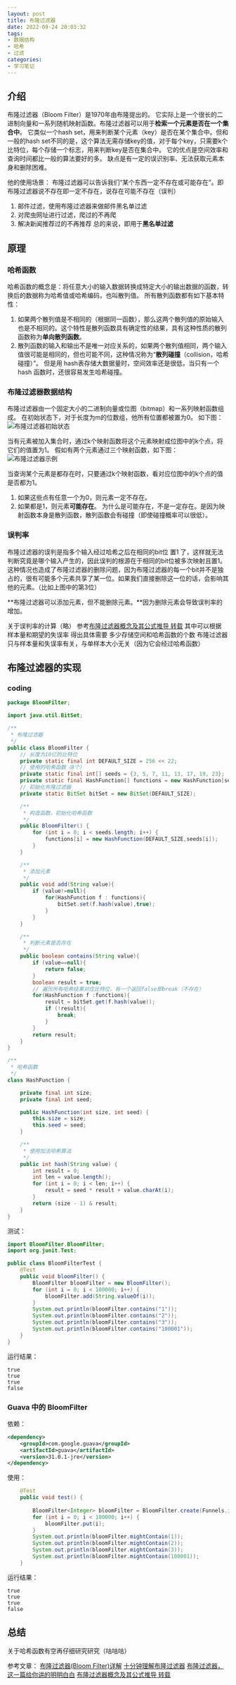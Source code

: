 ```yaml
---
layout: post
title: 布隆过滤器
date: 2022-09-24 20:03:32
tags:
- 数据结构
- 哈希
- 过滤 
categories:
- 学习笔记
---
```


## 介绍

布隆过滤器（Bloom Filter）是1970年由布隆提出的。
它实际上是一个很长的二进制向量和一系列随机映射函数。布隆过滤器可以用于**检索一个元素是否在一个集合中**。
它类似一个hash set，用来判断某个元素（key）是否在某个集合中。但和一般的hash set不同的是，这个算法无需存储key的值，对于每个key，只需要k个比特位，每个存储一个标志，用来判断key是否在集合中。
它的优点是空间效率和查询时间都比一般的算法要好的多。
缺点是有一定的误识别率、无法获取元素本身和删除困难。

他的使用场景：
布隆过滤器可以告诉我们“某个东西一定不存在或可能存在”。即布隆过滤器说不存在即一定不存在，说存在可能不存在（误判）
1. 邮件过滤，使用布隆过滤器来做邮件黑名单过滤
2. 对爬虫网址进行过滤，爬过的不再爬
3. 解决新闻推荐过的不再推荐
总的来说，即用于**黑名单过滤**

## 原理

### 哈希函数

哈希函数的概念是：将任意大小的输入数据转换成特定大小的输出数据的函数，转换后的数据称为哈希值或哈希编码，也叫散列值。
所有散列函数都有如下基本特性：
1. 如果两个散列值是不相同的（根据同一函数），那么这两个散列值的原始输入也是不相同的。这个特性是散列函数具有确定性的结果，具有这种性质的散列函数称为**单向散列函数**。
2. 散列函数的输入和输出不是唯一对应关系的，如果两个散列值相同，两个输入值很可能是相同的，但也可能不同，这种情况称为“**散列碰撞**（collision，哈希碰撞）”。
但是用 hash表存储大数据量时，空间效率还是很低，当只有一个 hash 函数时，还很容易发生哈希碰撞。

### 布隆过滤器数据结构

布隆过滤器由一个固定大小的二进制向量或位图（bitmap）和一系列映射函数组成。
在初始状态下，对于长度为m的位数组，他所有位置都被置为0。
如下图：
![布隆过滤器初始状态](https://cooooing.github.io/images/布隆过滤器/布隆过滤器初始状态.png)

当有元素被加入集合时，通过k个映射函数将这个元素映射成位图中的k个点，将它们的值置为1。
假如有两个元素通过三个映射函数，如下图：
![布隆过滤器示例](https://cooooing.github.io/images/布隆过滤器/布隆过滤器示例.png)

当查询某个元素是都存在时，只要通过k个映射函数，看对应位图中的k个点的值是否都为1。
1. 如果这些点有任意一个为0，则元素一定不存在。
2. 如果都是1，则元素**可能存在**。
为什么是可能存在，不是一定存在。是因为映射函数本身是散列函数，散列函数会有碰撞（即使碰撞概率可以很低）。

### 误判率

布隆过滤器的误判是指多个输入经过哈希之后在相同的bit位 置1 了，这样就无法判断究竟是哪个输入产生的，因此误判的根源在于相同的bit位被多次映射且置1。
这种情况也造成了布隆过滤器的删除问题，因为布隆过滤器的每一个bit并不是独占的，很有可能多个元素共享了某一位。如果我们直接删除这一位的话，会影响其他的元素。（比如上图中的第3位）

**布隆过滤器可以添加元素，但不能删除元素。**因为删除元素会导致误判率的增加。

关于误判率的计算（略）
参考[布隆过滤器概念及其公式推导 转载](https://www.cnblogs.com/D-Rui/articles/12848869.html#:~:text=%E5%B8%83%E9%9A%86%E8%BF%87%E6%BB%A4%E5%99%A8%E8%BF%98%E6%8B%A5%E6%9C%89k%E4%B8%AA%E5%93%88%E5%B8%8C%E5%87%BD%E6%95%B0,%EF%BC%8C%E5%BD%93%E4%B8%80%E4%B8%AA%E5%85%83%E7%B4%A0%E5%8A%A0%E5%85%A5%E5%B8%83%E9%9A%86%E8%BF%87%E6%BB%A4%E5%99%A8%E4%B8%AD%E7%9A%84%E6%97%B6%E5%80%99%EF%BC%8C%E4%BC%9A%E4%BD%BF%E7%94%A8k%E4%B8%AA%E5%93%88%E5%B8%8C%E5%87%BD%E6%95%B0%E5%AF%B9%E5%85%B6%E8%BF%9B%E8%A1%8Ck%E6%AC%A1%E8%AE%A1%E7%AE%97%EF%BC%8C%E5%BE%97%E5%88%B0k%E4%B8%AA%E5%93%88%E5%B8%8C%E5%80%BC%EF%BC%8C%E5%B9%B6%E4%B8%94%E6%A0%B9%E6%8D%AE%E5%BE%97%E5%88%B0%E7%9A%84%E5%93%88%E5%B8%8C%E5%80%BC%EF%BC%8C%E5%9C%A8%E7%BB%B4%E6%95%B0%E7%BB%84%E4%B8%AD%E6%8A%8A%E5%AF%B9%E5%BA%94%E4%B8%8B%E6%A0%87%E7%9A%84%E5%80%BC%E7%BD%AE%E4%BD%8D1%E3%80%82)
其中可以根据 样本量和期望的失误率 得出具体需要 多少存储空间和哈希函数的个数
布隆过滤器只与样本量和失误率有关，与单样本大小无关（因为它会经过哈希函数）

## 布隆过滤器的实现

### coding

~~~java
package BloomFilter;

import java.util.BitSet;

/**
 * 布隆过滤器
 */
public class BloomFilter {
    // 长度为10亿的比特位
    private static final int DEFAULT_SIZE = 256 << 22;
    // 使用的哈希函数（8个）
    private static final int[] seeds = {3, 5, 7, 11, 13, 17, 19, 23};
    private static final HashFunction[] functions = new HashFunction[seeds.length];
    // 初始化布隆过滤器
    private static BitSet bitSet = new BitSet(DEFAULT_SIZE);

    /**
     * 构造函数，初始化哈希函数
     */
    public BloomFilter() {
        for (int i = 0; i < seeds.length; i++) {
            functions[i] = new HashFunction(DEFAULT_SIZE,seeds[i]);
        }
    }

    /**
     * 添加元素
     */
    public void add(String value){
        if (value!=null){
            for(HashFunction f : functions){
                bitSet.set(f.hash(value),true);
            }
        }
    }

    /**
     * 判断元素是否存在
     */
    public boolean contains(String value){
        if (value==null){
            return false;
        }
        boolean result = true;
        // 遍历所有哈希结果对应比特位，有一个返回false即break（不存在）
        for(HashFunction f :functions){
            result = bitSet.get(f.hash(value));
            if (!result){
                break;
            }
        }
        return result;
    }
}

/**
 * 哈希函数
 */
class HashFunction {

    private final int size;
    private final int seed;

    public HashFunction(int size, int seed) {
        this.size = size;
        this.seed = seed;
    }

    /**
     * 使用加法哈希算法
     */
    public int hash(String value) {
        int result = 0;
        int len = value.length();
        for (int i = 0; i < len; i++) {
            result = seed * result + value.charAt(i);
        }
        return (size - 1) & result;
    }
}
~~~

测试：
~~~java
import BloomFilter.BloomFilter;
import org.junit.Test;

public class BloomFilterTest {
    @Test
    public void bloomFilter() {
        BloomFilter bloomFilter = new BloomFilter();
        for (int i = 0; i < 100000; i++) {
            bloomFilter.add(String.valueOf(i));
        }
        System.out.println(bloomFilter.contains("1"));
        System.out.println(bloomFilter.contains("2"));
        System.out.println(bloomFilter.contains("3"));
        System.out.println(bloomFilter.contains("100001"));
    }
}
~~~

运行结果：
~~~text
true
true
true
false

~~~

### Guava 中的 BloomFilter

依赖：
~~~xml
<dependency>
    <groupId>com.google.guava</groupId>
    <artifactId>guava</artifactId>
    <version>31.0.1-jre</version>
</dependency>
~~~

使用：
~~~java
    @Test
    public void test() {
    
        BloomFilter<Integer> bloomFilter = BloomFilter.create(Funnels.integerFunnel(), 100000, 0.0001);
        for (int i = 0; i < 100000; i++) {
            bloomFilter.put(i);
        }
        System.out.println(bloomFilter.mightContain(1));
        System.out.println(bloomFilter.mightContain(2));
        System.out.println(bloomFilter.mightContain(3));
        System.out.println(bloomFilter.mightContain(100001));
    }
~~~

运行结果：
~~~text
true
true
true
false

~~~

## 总结

关于哈希函数有空再仔细研究研究（咕咕咕）

参考文章：
[布隆过滤器(Bloom Filter)详解](https://www.cnblogs.com/liyulong1982/p/6013002.html)
[十分钟理解布隆过滤器](https://www.cnblogs.com/caicz/p/16710090.html)
[布隆过滤器，这一篇给你讲的明明白白](https://developer.aliyun.com/article/773205)
[布隆过滤器概念及其公式推导 转载](https://www.cnblogs.com/D-Rui/articles/12848869.html#:~:text=%E5%B8%83%E9%9A%86%E8%BF%87%E6%BB%A4%E5%99%A8%E8%BF%98%E6%8B%A5%E6%9C%89k%E4%B8%AA%E5%93%88%E5%B8%8C%E5%87%BD%E6%95%B0,%EF%BC%8C%E5%BD%93%E4%B8%80%E4%B8%AA%E5%85%83%E7%B4%A0%E5%8A%A0%E5%85%A5%E5%B8%83%E9%9A%86%E8%BF%87%E6%BB%A4%E5%99%A8%E4%B8%AD%E7%9A%84%E6%97%B6%E5%80%99%EF%BC%8C%E4%BC%9A%E4%BD%BF%E7%94%A8k%E4%B8%AA%E5%93%88%E5%B8%8C%E5%87%BD%E6%95%B0%E5%AF%B9%E5%85%B6%E8%BF%9B%E8%A1%8Ck%E6%AC%A1%E8%AE%A1%E7%AE%97%EF%BC%8C%E5%BE%97%E5%88%B0k%E4%B8%AA%E5%93%88%E5%B8%8C%E5%80%BC%EF%BC%8C%E5%B9%B6%E4%B8%94%E6%A0%B9%E6%8D%AE%E5%BE%97%E5%88%B0%E7%9A%84%E5%93%88%E5%B8%8C%E5%80%BC%EF%BC%8C%E5%9C%A8%E7%BB%B4%E6%95%B0%E7%BB%84%E4%B8%AD%E6%8A%8A%E5%AF%B9%E5%BA%94%E4%B8%8B%E6%A0%87%E7%9A%84%E5%80%BC%E7%BD%AE%E4%BD%8D1%E3%80%82)
